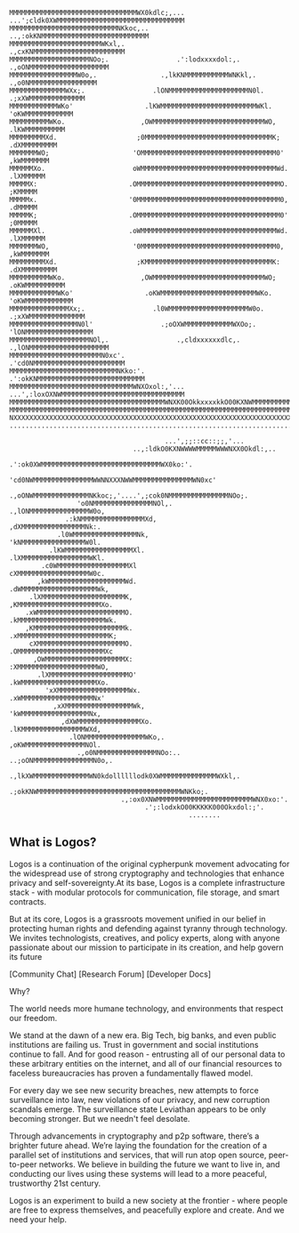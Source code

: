 ```logos-ascii
MMMMMMMMMMMMMMMMMMMMMMMMMMMMMMMMWX0kdlc;,...            ...';cldk0XWMMMMMMMMMMMMMMMMMMMMMMMMMMMMMMMM
MMMMMMMMMMMMMMMMMMMMMMMMMMMNKkoc,..                              ..,:okKNMMMMMMMMMMMMMMMMMMMMMMMMMMM
MMMMMMMMMMMMMMMMMMMMMMMWKxl,.                                          .,cxKNMMMMMMMMMMMMMMMMMMMMMMM
MMMMMMMMMMMMMMMMMMMMNOo;.                 .':lodxxxxdol:,.                 .,oONMMMMMMMMMMMMMMMMMMMM
MMMMMMMMMMMMMMMMMW0o,.                .,lkKNMMMMMMMMMMMWNKkl,.                .,o0NMMMMMMMMMMMMMMMMM
MMMMMMMMMMMMMMWXx;.                 .lONMMMMMMMMMMMMMMMMMMMMN0l.                 .;xXWMMMMMMMMMMMMMM
MMMMMMMMMMMMWKo'                  .lKWMMMMMMMMMMMMMMMMMMMMMMMMWKl.                  'oKWMMMMMMMMMMMM
MMMMMMMMMMWKo.                   ,OWMMMMMMMMMMMMMMMMMMMMMMMMMMMMWO,                   .lKWMMMMMMMMMM
MMMMMMMMMXd.                    ;0MMMMMMMMMMMMMMMMMMMMMMMMMMMMMMMMK;                    .dXMMMMMMMMM
MMMMMMMWO;                     'OMMMMMMMMMMMMMMMMMMMMMMMMMMMMMMMMMM0'                     ,kWMMMMMMM
MMMMMMXo.                      oWMMMMMMMMMMMMMMMMMMMMMMMMMMMMMMMMMMWd.                     .lXMMMMMM
MMMMMX:                       .OMMMMMMMMMMMMMMMMMMMMMMMMMMMMMMMMMMMMO.                       ;KMMMMM
MMMMMx.                       '0MMMMMMMMMMMMMMMMMMMMMMMMMMMMMMMMMMMM0,                       .dMMMMM
MMMMMK;                       .OMMMMMMMMMMMMMMMMMMMMMMMMMMMMMMMMMMMM0'                       ;0MMMMM
MMMMMMXl.                     .oWMMMMMMMMMMMMMMMMMMMMMMMMMMMMMMMMMMWd.                     .lXMMMMMM
MMMMMMMWO,                     '0MMMMMMMMMMMMMMMMMMMMMMMMMMMMMMMMMM0,                     ,kWMMMMMMM
MMMMMMMMMXd.                    ;KMMMMMMMMMMMMMMMMMMMMMMMMMMMMMMMMK:                    .dXMMMMMMMMM
MMMMMMMMMMWKo.                   ,OWMMMMMMMMMMMMMMMMMMMMMMMMMMMMWO;                   .oKWMMMMMMMMMM
MMMMMMMMMMMMWKo'                  .oKWMMMMMMMMMMMMMMMMMMMMMMMMWKo.                  'oKWMMMMMMMMMMMM
MMMMMMMMMMMMMMMXx;.                 .l0WMMMMMMMMMMMMMMMMMMMMW0o.                 .;xXWMMMMMMMMMMMMMM
MMMMMMMMMMMMMMMMMN0l'                 .;oOXWMMMMMMMMMMMMWXOo;.                 'lONMMMMMMMMMMMMMMMMM
MMMMMMMMMMMMMMMMMMMMNOl,.                 .,cldxxxxxxdlc,.                 .,lONMMMMMMMMMMMMMMMMMMMM
MMMMMMMMMMMMMMMMMMMMMMMN0xc'.                                          .'cd0NMMMMMMMMMMMMMMMMMMMMMMM
MMMMMMMMMMMMMMMMMMMMMMMMMMMNKko:'.                                .':okKNMMMMMMMMMMMMMMMMMMMMMMMMMMM
MMMMMMMMMMMMMMMMMMMMMMMMMMMMMMMWNXOxol:,'...            ...',:loxOXNWMMMMMMMMMMMMMMMMMMMMMMMMMMMMMMM
MMMMMMMMMMMMMMMMMMMMMMMMMMMMMMMMMMMMMMMWNXK00OkkxxxxkkO00KXNWMMMMMMMMMMMMMMMMMMMMMMMMMMMMMMMMMMMMMMM
MMMMMMMMMMMMMMMMMMMMMMMMMMMMMMMMMMMMMMMMMMMMMMMMMMMMMMMMMMMMMMMMMMMMMMMMMMMMMMMMMMMMMMMMMMMMMMMMMMMM
NXXXXXXXXXXXXXXXXXXXXXXXXXXXXXXXXXXXXXXXXXXXXXXXXXXXXXXXXXXXXXXXXXXXXXXXXXXXXXXXXXXXXXXXXXXXXXXXXXXN
....................................................................................................
                                                                                                   
                                       ...',;;::cc::;;,'...                                        
                               ..,:ldkO0KXNWWWWMMMMMWWWNXX0Okdl:,..                                
                          .':ok0XWMMMMMMMMMMMMMMMMMMMMMMMMMMMMMMWX0ko:'.                           
                       'cd0NWMMMMMMMMMMMMMMMWWNNXXXNWWMMMMMMMMMMMMMMMWN0xc'                        
                   .,oONWMMMMMMMMMMMMMMNKkoc;,'....',;cok0NMMMMMMMMMMMMMMMNOo;.                    
                 'o0NMMMMMMMMMMMMMMMNOl,.                .,lONMMMMMMMMMMMMMMMW0o,                  
              .:kNMMMMMMMMMMMMMMMMXd,                        ,dXMMMMMMMMMMMMMMMMNk:.               
            .l0WMMMMMMMMMMMMMMMMNk,                            'kNMMMMMMMMMMMMMMMMW0l.             
          .lKWMMMMMMMMMMMMMMMMMXl.                              .lXMMMMMMMMMMMMMMMMMWKl.           
        .c0WMMMMMMMMMMMMMMMMMMXl                                  cXMMMMMMMMMMMMMMMMMMW0c.         
       ,kWMMMMMMMMMMMMMMMMMMMWd.                                  .dWMMMMMMMMMMMMMMMMMMMWk,        
     .lXMMMMMMMMMMMMMMMMMMMMMK,                                    ,KMMMMMMMMMMMMMMMMMMMMMXo.      
    .xWMMMMMMMMMMMMMMMMMMMMMMO.                                    .kMMMMMMMMMMMMMMMMMMMMMMWk.     
    ,KMMMMMMMMMMMMMMMMMMMMMMMk.                                    .xMMMMMMMMMMMMMMMMMMMMMMMK;     
     cXMMMMMMMMMMMMMMMMMMMMMMO.                                    .OMMMMMMMMMMMMMMMMMMMMMMXc      
      ,OWMMMMMMMMMMMMMMMMMMMMX:                                    :XMMMMMMMMMMMMMMMMMMMMWO,       
       .lXMMMMMMMMMMMMMMMMMMMMO'                                  .kWMMMMMMMMMMMMMMMMMMMXo.        
         'xXMMMMMMMMMMMMMMMMMMWx.                                .xWMMMMMMMMMMMMMMMMMMNx'          
           ,xXMMMMMMMMMMMMMMMMMWk,                              'kWMMMMMMMMMMMMMMMMMNx,            
             ,dXWMMMMMMMMMMMMMMMMXo.                          .lKMMMMMMMMMMMMMMMMWXd,              
               .lONMMMMMMMMMMMMMMMWKo,.                     ,oKWMMMMMMMMMMMMMMMNOl.                
                 .,o0NMMMMMMMMMMMMMMMNOo:..            ..;oONMMMMMMMMMMMMMMMN0o,.                  
                    .,lkXWMMMMMMMMMMMMMMWN0kdollllllodk0XWMMMMMMMMMMMMMMWXkl,.                     
                        .;okKNWMMMMMMMMMMMMMMMMMMMMMMMMMMMMMMMMMMMMWNKko;.                         
                            .,:ox0XNWMMMMMMMMMMMMMMMMMMMMMMMMWNX0xo:'.                             
                                  .';:lodxkO00KKKKK000Okxdol:;'.                                   
                                             ........
```

##  What is Logos?
Logos is a continuation of the original cypherpunk movement advocating for the widespread use of strong cryptography and technologies that enhance 
privacy and self-sovereignty.At its base, Logos is a complete infrastructure stack - with modular protocols for communication, file storage, and smart contracts.

But at its core, Logos is a grassroots movement unified in our belief in protecting human rights and defending against tyranny through technology.
We invites technologists, creatives, and policy experts, along with anyone passionate about our mission to participate in its creation, and help govern 
its future

[Community Chat] [Research Forum] [Developer Docs]

Why?

The world needs more humane technology, and environments that respect our freedom.

We stand at the dawn of a new era. Big Tech, big banks, and even public institutions are failing us. 
Trust in government and social institutions continue to fall. And for good reason - entrusting all of our 
personal data to these arbitrary entities on the internet, and all of our financial resources to faceless 
bureaucracies has proven a fundamentally flawed model.

For every day we see new security breaches, new attempts to force surveillance into law, new violations 
of our privacy, and new corruption scandals emerge. The surveillance state Leviathan appears to be only 
becoming stronger. But we needn't feel desolate.

Through advancements in cryptography and p2p software, there’s a brighter future ahead. We’re laying the 
foundation for the creation of a parallel set of institutions and services, that will run atop open source, 
peer-to-peer networks. We believe in building the future we want to live in, and conducting our lives using 
these systems will lead to a more peaceful, trustworthy 21st century.

Logos is an experiment to build a new society at the frontier - where people are free to express themselves, 
and peacefully explore and create. And we need your help.
